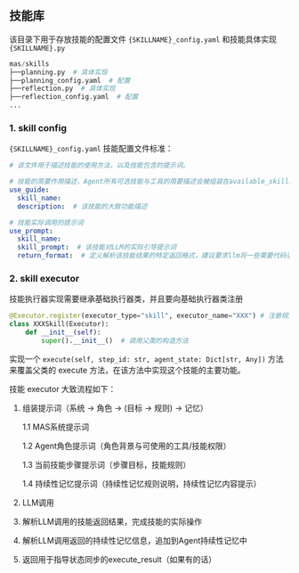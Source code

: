 ## 技能库

该目录下用于存放技能的配置文件 `{SKILLNAME}_config.yaml` 和技能具体实现 `{SKILLNAME}.py`

```python
mas/skills
├──planning.py  # 具体实现
├──planning_config.yaml  # 配置
├──reflection.py  # 具体实现
├──reflection_config.yaml  # 配置
...
```

### 1. skill config

`{SKILLNAME}_config.yaml` 技能配置文件标准：

```yaml
# 该文件用于描述技能的使用方法，以及技能包含的提示词。

# 技能的简要作用描述，Agent所有可选技能与工具的简要描述会被组装在available_skills_and_tools中
use_guide:
  skill_name: 
  description:  # 该技能的大致功能描述

# 技能实际调用的提示词
use_prompt:
  skill_name: 
  skill_prompt:  # 该技能对LLM的实际引导提示词
  return_format:  # 定义解析该技能结果的特定返回格式，建议要求llm将一些需要代码读取的特定返回结果夹在<SKILLNAME></SKILLNAME>之间
```



### 2. skill executor

技能执行器实现需要继承基础执行器类，并且要向基础执行器类注册

```python
@Executor.register(executor_type="skill", executor_name="XXX") # 注册规划技能到类型 "skill", 名称 "XXX"
class XXXSkill(Executor):
    def __init__(self):
        super().__init__()  # 调用父类的构造方法
```

实现一个 `execute(self, step_id: str, agent_state: Dict[str, Any])` 方法来覆盖父类的 execute 方法，在该方法中实现这个技能的主要功能。

技能 executor 大致流程如下：

1. 组装提示词（系统 → 角色 → (目标 → 规则) → 记忆）

   1.1 MAS系统提示词

   1.2 Agent角色提示词（角色背景与可使用的工具/技能权限）

   1.3 当前技能步骤提示词（步骤目标，技能规则）

   1.4 持续性记忆提示词（持续性记忆规则说明，持续性记忆内容提示）

2. LLM调用

3. 解析LLM调用的技能返回结果，完成技能的实际操作

4. 解析LLM调用返回的持续性记忆信息，追加到Agent持续性记忆中

5. 返回用于指导状态同步的execute_result（如果有的话）
